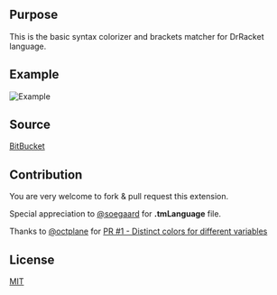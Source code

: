 ## Purpose ##

This is the basic syntax colorizer and brackets matcher for DrRacket 
language.

## Example ##

![Example](https://bytebucket.org/Dima4ka/vs-code-drracket-colorizer/raw/5977f98965d8fa1d1e812823831e1777651467d4/Example.png)

## Source ##

[BitBucket](https://bitbucket.org/Dima4ka/vs-code-drracket-colorizer)

## Contribution ##

You are very welcome to fork & pull request this extension.

Special appreciation to [@soegaard](https://github.com/soegaard) for 
**.tmLanguage** file.

Thanks to [@octplane](https://bitbucket.org/octplane/) for 
[PR #1 - Distinct colors for different variables](https://bitbucket.org/Dima4ka/vs-code-drracket-colorizer/pull-requests/1/fix-for-more-colors)

## License ##

[MIT](https://bitbucket.org/Dima4ka/vs-code-drracket-colorizer/raw/3e8e4cc46e7995ea9563e7b45005862fd21ba42f/LICENSE)
